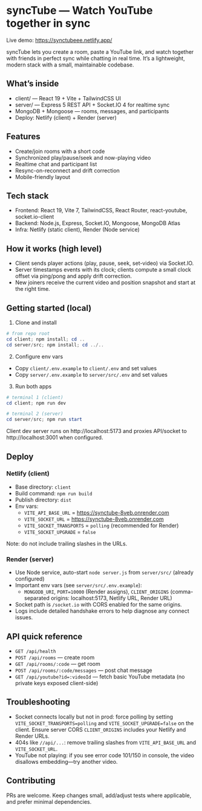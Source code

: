 # syncTube — Watch YouTube together in sync

Live demo: https://synctubeee.netlify.app/

syncTube lets you create a room, paste a YouTube link, and watch together with friends in perfect sync while chatting in real time. It’s a lightweight, modern stack with a small, maintainable codebase.

## What’s inside

- client/ — React 19 + Vite + TailwindCSS UI
- server/ — Express 5 REST API + Socket.IO 4 for realtime sync
- MongoDB + Mongoose — rooms, messages, and participants
- Deploy: Netlify (client) + Render (server)

## Features

- Create/join rooms with a short code
- Synchronized play/pause/seek and now-playing video
- Realtime chat and participant list
- Resync-on-reconnect and drift correction
- Mobile-friendly layout

## Tech stack

- Frontend: React 19, Vite 7, TailwindCSS, React Router, react-youtube, socket.io-client
- Backend: Node.js, Express, Socket.IO, Mongoose, MongoDB Atlas
- Infra: Netlify (static client), Render (Node service)

## How it works (high level)

- Client sends player actions (play, pause, seek, set-video) via Socket.IO.
- Server timestamps events with its clock; clients compute a small clock offset via ping/pong and apply drift correction.
- New joiners receive the current video and position snapshot and start at the right time.

## Getting started (local)

1) Clone and install

```powershell
# from repo root
cd client; npm install; cd ..
cd server/src; npm install; cd ../..
```

2) Configure env vars

- Copy `client/.env.example` to `client/.env` and set values
- Copy `server/.env.example` to `server/src/.env` and set values

3) Run both apps

```powershell
# terminal 1 (client)
cd client; npm run dev

# terminal 2 (server)
cd server/src; npm run start
```

Client dev server runs on http://localhost:5173 and proxies API/socket to http://localhost:3001 when configured.

## Deploy

### Netlify (client)

- Base directory: `client`
- Build command: `npm run build`
- Publish directory: `dist`
- Env vars:
	- `VITE_API_BASE_URL` = https://synctube-8veb.onrender.com
	- `VITE_SOCKET_URL` = https://synctube-8veb.onrender.com
	- `VITE_SOCKET_TRANSPORTS` = `polling` (recommended for Render)
	- `VITE_SOCKET_UPGRADE` = `false`

Note: do not include trailing slashes in the URLs.

### Render (server)

- Use Node service, auto-start `node server.js` from `server/src/` (already configured)
- Important env vars (see `server/src/.env.example`):
	- `MONGODB_URI`, `PORT=10000` (Render assigns), `CLIENT_ORIGINS` (comma-separated origins: localhost:5173, Netlify URL, Render URL)
- Socket path is `/socket.io` with CORS enabled for the same origins.
- Logs include detailed handshake errors to help diagnose any connect issues.

## API quick reference

- `GET /api/health`
- `POST /api/rooms` — create room
- `GET /api/rooms/:code` — get room
- `POST /api/rooms/:code/messages` — post chat message
- `GET /api/youtube?id=:videoId` — fetch basic YouTube metadata (no private keys exposed client-side)

## Troubleshooting

- Socket connects locally but not in prod: force polling by setting `VITE_SOCKET_TRANSPORTS=polling` and `VITE_SOCKET_UPGRADE=false` on the client. Ensure server CORS `CLIENT_ORIGINS` includes your Netlify and Render URLs.
- 404s like `//api/...`: remove trailing slashes from `VITE_API_BASE_URL` and `VITE_SOCKET_URL`.
- YouTube not playing: if you see error code 101/150 in console, the video disallows embedding—try another video.

## Contributing

PRs are welcome. Keep changes small, add/adjust tests where applicable, and prefer minimal dependencies.
